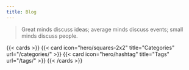 ```yaml
---
title: Blog
---
```


> Great minds discuss ideas; average minds discuss events; small minds discuss people.

{{< cards >}}
  {{< card icon="hero/squares-2x2" title="Categories" url="/categories/" >}}
  {{< card icon="hero/hashtag" title="Tags" url="/tags/" >}}
{{< /cards >}}
